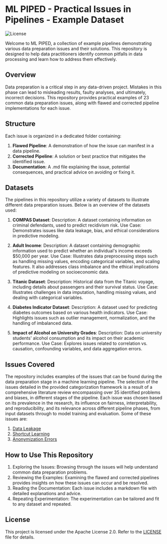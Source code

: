 # ML PIPED - Practical Issues in Pipelines -  Example Dataset

![License](https://img.shields.io/badge/license-Apache%202.0-blue.svg)

Welcome to ML PIPED, a collection of example pipelines demonstrating various data preparation issues and their solutions. This repository is designed to help data practitioners identify common pitfalls in data processing and learn how to address them effectively.

## Overview
Data preparation is a critical step in any data-driven project. Mistakes in this phase can lead to misleading results, faulty analyses, and ultimately, incorrect decisions. This repository provides practical examples of 23 common data preparation issues, along with flawed and corrected pipeline implementations for each issue.

## Structure
Each issue is organized in a dedicated folder containing:

1. **Flawed Pipeline**: A demonstration of how the issue can manifest in a data pipeline.
2. **Corrected Pipeline**: A solution or best practice that mitigates the identified issue.
3. **Documentation**: A .md file explaining the issue, potential consequences, and practical advice on avoiding or fixing it.

## Datasets
The pipelines in this repository utilize a variety of datasets to illustrate different data preparation issues. Below is an overview of the datasets used:

1. **COMPAS Dataset**:
Description: A dataset containing information on criminal defendants, used to predict recidivism risk.
Use Case: Demonstrates issues like data leakage, bias, and ethical considerations in predictive modeling.

2. **Adult Income**:
Description: A dataset containing demographic information used to predict whether an individual's income exceeds $50,000 per year.
Use Case: Illustrates data preprocessing steps such as handling missing values, encoding categorical variables, and scaling features. It also addresses class imbalance and the ethical implications of predictive modeling on socioeconomic data.

3. **Titanic Dataset**:
Description: Historical data from the Titanic voyage, including details about passengers and their survival status.
Use Case: Illustrates challenges in data imputation, handling missing values, and dealing with categorical variables.

4. **Diabetes Indicator Dataset**:
Description: A dataset used for predicting diabetes outcomes based on various health indicators.
Use Case: Highlights issues such as outlier management, normalization, and the handling of imbalanced data.

5. **Impact of Alcohol on University Grades**:
Description: Data on university students' alcohol consumption and its impact on their academic performance.
Use Case: Explores issues related to correlation vs. causation, confounding variables, and data aggregation errors.


## Issues Covered
The repository includes examples of the issues that can be found during the data preparation stage in a machine learning pipeline. The selection of the issues detailed in the provided categorization framework is a result of a comprehensive literature review encompassing over 35 identified problems and biases, in different stages of the pipeline. Each issue was chosen based on its prevalence in the research, its influence on fairness, interpretability, and reproducibility, and its relevance across different pipeline phases, from input datasets through to model training and evaluation. Some of these issues are:
1. [Data Leakage](example_pipelines\data_leakage)
2. [Shortcut Learning](example_pipelines\shortcut_learning)
3. [Anonymization Errors](example_pipelines\data_anonymization)


## How to Use This Repository
1. Exploring the Issues: Browsing through the issues will help understand common data preparation problems.
2. Reviewing the Examples: Examining the flawed and corrected pipelines provides insights on how these issues can occur and be resolved.
3. Reading the Documentation: Each issue includes a markdown file with detailed explanations and advice.
4. Repeating Experimentation: The experimentation can be tailored and fit to any dataset and repeated.

## License
This project is licensed under the Apache License 2.0. Refer to the [LICENSE](LICENSE.txt) file for details.